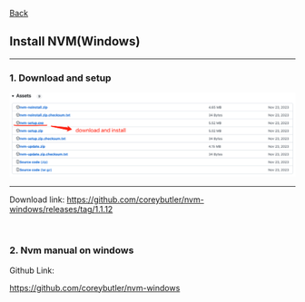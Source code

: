 [Back](README.md)

## Install NVM(Windows)

<hr>


### 1. Download and setup

![download and setup](https://github.com/Elliot518/mcp-oss-tech/blob/main/fundamental/nvm/install_nvm_windows.png?raw=true)
<hr>

Download link: https://github.com/coreybutler/nvm-windows/releases/tag/1.1.12

&nbsp;

### 2. Nvm manual on windows

Github Link:

https://github.com/coreybutler/nvm-windows
